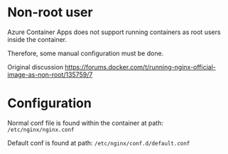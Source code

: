 # Non-root user

Azure Container Apps does not support running containers as root users inside the container.

Therefore, some manual configuration must be done.

Original discussion https://forums.docker.com/t/running-nginx-official-image-as-non-root/135759/7 

# Configuration

Normal conf file is found within the container at path: `/etc/nginx/nginx.conf`

Default conf is found at path: `/etc/nginx/conf.d/default.conf`